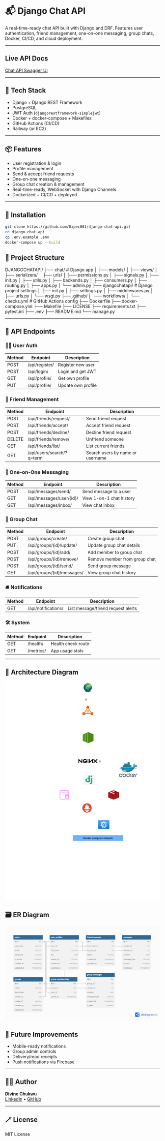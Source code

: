 # 📬 Django Chat API

A real-time-ready chat API built with Django and DRF. Features user authentication, friend management, one-on-one messaging, group chats, Docker, CI/CD, and cloud deployment.

---

## Live API Docs
[Chat API Swagger UI](http://16.170.61.99/swagger/)

---

## 🔧 Tech Stack
- Django + Django REST Framework
- PostgreSQL
- JWT Auth (`djangorestframework-simplejwt`)
- Docker + docker-compose + Makefiles
- GitHub Actions (CI/CD)
- Railway (or EC2)

---

## 📦 Features
- User registration & login
- Profile management
- Send & accept friend requests
- One-on-one messaging
- Group chat creation & management
- Real-time-ready, WebSocket with Django Channels  
- Dockerized + CI/CD + deployed

---

## 🧪 Installation

```bash
git clone https://github.com/Dipec001/django-chat-api.git
cd django-chat-api
cp .env.example .env
docker-compose up --build
```
## 🧱 Project Structure

DJANGOCHATAPI/
├── chat/ # Django app
│ ├── models/
│ ├── views/
│ ├── serializers/
│ ├── urls/
│ ├── permissions.py
│ ├── signals.py
│ ├── init.py
│ ├── utils.py
│ ├── backends.py
│ ├── consumers.py
│ ├── routing.py
│ ├── apps.py
│ └── admin.py
├── djangochatapi/ # Django project settings
│ ├── init.py
│ ├── settings.py
│ ├── middlewares.py
│ ├── urls.py
│ └── wsgi.py
├── .github/
│ └── workflows/
│ └── checks.yml # GitHub Actions config
├── Dockerfile
├── docker-compose.yml
├── Makefile
├── LICENSE
├── requirements.txt
├── pytest.ini
├── .env
├── README.md
└── manage.py


---

## 🔌 API Endpoints

### 🧍‍♂️ User Auth
| Method | Endpoint         | Description          |
|--------|------------------|----------------------|
| POST   | /api/register/   | Register new user    |
| POST   | /api/login/      | Login and get JWT    |
| GET    | /api/profile/    | Get own profile      |
| PUT    | /api/profile/    | Update own profile   |

### 👥 Friend Management
| Method | Endpoint                    | Description               |
|--------|-----------------------------|---------------------------|
| POST   | /api/friends/request/       | Send friend request       |
| POST   | /api/friends/accept/        | Accept friend request     |
| POST   | /api/friends/decline/       | Decline friend request    |
| DELETE | /api/friends/remove/        | Unfriend someone          |
| GET    | /api/friends/list/          | List current friends      |
| GET    | /api/users/search/?q=term   | Search users by name or username |

### 💬 One-on-One Messaging
| Method | Endpoint                      | Description                |
|--------|-------------------------------|----------------------------|
| POST   | /api/messages/send/           | Send message to a user     |
| GET    | /api/messages/user/{id}/      | View 1-on-1 chat history   |
| GET    | /api/messages/inbox/          | View chat inbox            |

### 👥 Group Chat
| Method | Endpoint                          | Description                        |
|--------|-----------------------------------|------------------------------------|
| POST   | /api/groups/create/               | Create group chat                  |
| PUT    | /api/groups/{id}/update/          | Update group chat details          |
| POST   | /api/groups/{id}/add/             | Add member to group chat           |
| POST   | /api/groups/{id}/remove/          | Remove member from group chat      |
| POST   | /api/groups/{id}/send/            | Send group message                 |
| GET    | /api/groups/{id}/messages/        | View group chat history            |

### 🛎️ Notifications
| Method | Endpoint            | Description                         |
|--------|---------------------|-------------------------------------|
| GET    | /api/notifications/ | List message/friend request alerts  |

### 🛠️ System
| Method | Endpoint     | Description          |
|--------|--------------|----------------------|
| GET    | /health/     | Health check route   |
| GET    | /metrics/    | App usage stats      |

---

## 🧩 Architecture Diagram

![System Architecture](/docs/system_architecture.png)

## 🗃️ ER Diagram

![ER Diagram](docs/chat_api_models_diagram.png)

## 🧠 Future Improvements

- Mobile-ready notifications  
- Group admin controls  
- Delivery/read receipts  
- Push notifications via Firebase

---

## 👨‍💻 Author

**Divine Chukwu**  
[LinkedIn](https://www.linkedin.com/in/divine-chukwu-63bb04145/) • [GitHub](https://github.com/Dipec001)

---

## 🪄 License

MIT License
